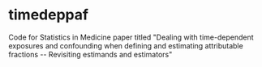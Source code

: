 # timedeppaf
Code for Statistics in Medicine paper titled "Dealing with time-dependent exposures and confounding when defining and estimating attributable fractions -- Revisiting estimands and estimators"
